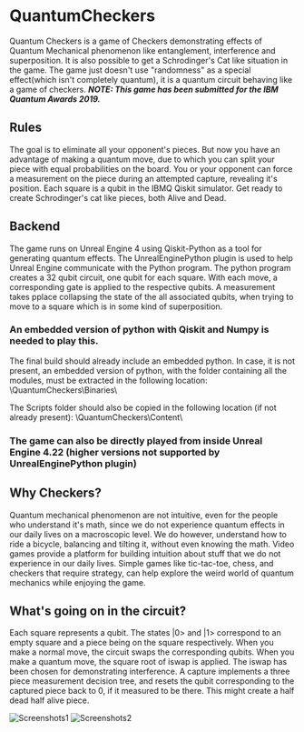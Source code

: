 # QuantumCheckers
 Quantum Checkers is a game of Checkers demonstrating effects of Quantum Mechanical phenomenon like entanglement, interference and superposition. It is also possible to get a Schrodinger's Cat like situation in the game. The game just doesn't use "randomness" as a special effect(which isn't completely quantum), it is a quantum circuit behaving like a game of checkers.
 ***NOTE: This game has been submitted for the IBM Quantum Awards 2019.***
 
## Rules

The goal is to eliminate all your opponent's pieces. But now you have an advantage of making a quantum move, due to which you can split your piece with equal probabilities on the board. You or your opponent can force a measurement on the piece during an attempted capture, revealing it's position. Each square is a qubit in the IBMQ Qiskit simulator.  Get ready to create Schrodinger's cat like pieces, both Alive and Dead.

## Backend

The game runs on Unreal Engine 4 using Qiskit-Python as a tool for generating quantum effects. The UnrealEnginePython plugin is used to help Unreal Engine communicate with the Python program. The python program creates a 32 qubit circuit, one qubit for each square. With each move, a corresponding gate is applied to the respective qubits. A measurement takes pplace collapsing the state of the all associated qubits, when trying to move to a square which is in some kind of superposition.
### An embedded version of python with Qiskit and Numpy is needed to play this.

The final build should already include an embedded python. In case, it is not present, an embedded version of python, with the folder containing all the modules, must be extracted in the following location: <GameFolder>\QuantumCheckers\Binaries\

The Scripts folder should also be copied in the following location (if not already present): <GameFolder>\QuantumCheckers\Content\
 
 ### The game can also be directly played from inside Unreal Engine 4.22 (higher versions not supported by UnrealEnginePython plugin)


## Why Checkers?
Quantum mechanical phenomenon are not intuitive, even for the people who understand it's math, since we do not experience quantum effects in our daily lives on a macroscopic level. We do however, understand how to ride a bicycle, balancing and tilting it, without even knowing the math. Video games provide a platform for building intuition about stuff that we do not experience in our daily lives. Simple games like tic-tac-toe, chess, and checkers that require strategy, can help explore the weird world of quantum mechanics while enjoying the game.

## What's going on in the circuit?

Each square represents a qubit. The states |0> and |1> correspond to an empty square and a piece being on the square respectively.
When you make a normal move, the circuit swaps the corresponding qubits. When you make a quantum move, the square root of iswap is applied. The iswap has been chosen for demonstrating interference. A capture implements a three piece measurement decision tree, and resets the qubit corresponding to the captured piece back to 0, if it measured to be there. This might create a half dead half alive piece. 

![Screenshots1](https://https://github.com/VvenomSsnake/Quantum-Checkers/Screenshots/5.png)
![Screenshots2](https://https://github.com/VvenomSsnake/Quantum-Checkers/Screenshots/6.png)
 

